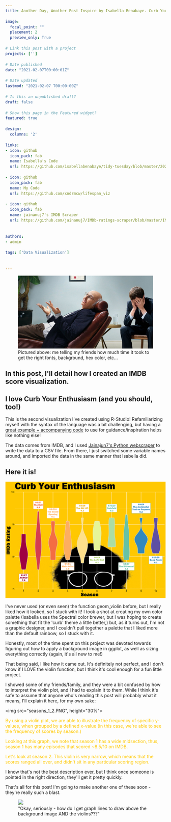 ```yaml
---
title: Another Day, Another Post Inspire by Isabella Benabaye. Curb Your Enthusiasm's IMDB ratings, visualized!

image:
  focal_point: ""
  placement: 2
  preview_only: True

# Link this post with a project
projects: ['']

# Date published
date: "2021-02-07T00:00:01Z"

# Date updated
lastmod: "2021-02-07 T00:00:00Z"

# Is this an unpublished draft?
draft: false

# Show this page in the Featured widget?
featured: true

design:
  columns: '2'

links:
- icon: github
  icon_pack: fab
  name: Isabella's Code
  url: https://github.com/isabellabenabaye/tidy-tuesday/blob/master/2020/12_theoffice/theoffice.R

- icon: github
  icon_pack: fab
  name: My Code
  url: https://github.com/xndrmcw/lifespan_viz

- icon: github
  icon_pack: fab
  name: jainanuj7's IMDB Scraper
  url: https://github.com/jainanuj7/IMDb-ratings-scraper/blob/master/IMDb.py


authors:
- admin

tags: ['Data Visualization']


---
```


<figure>
  <img src="curb_therapist.png">
  <figcaption>Pictured above: me telling my friends how much time it took to get the right fonts, background, hex color, etc...</figcaption>
</figure>

## In this post, I'll detail how I created an IMDB score visualization.
## I love Curb Your Enthusiasm (and you should, too!)

This is the second visualization I've created using R-Studio! Refamiliarizing myself with the syntax of the language was a bit challenging, but having a [great example + accompanying code](https://isabella-b.com/blog/tidy-tuesday-the-office/) to use for guidance/inspiration helps like nothing else!

The data comes from IMDB, and I used [Jainajun7's Python webscraper](https://github.com/jainanuj7/IMDb-ratings-scraper/blob/master/IMDb.py) to write the data to a CSV file. From there, I just switched some variable names around, and imported the data in the same manner that Isabella did.

## Here it is!

<img src="curb_graph.png">

I've never used (or even seen) the function geom_violin before, but I really liked how it looked, so I stuck with it! I took a shot at creating my own color palette (Isabella uses the Spectral color brewer, but I was hoping to create something that fit the 'curb' theme a little better,) but, as it turns out, I'm not a graphic designer, and I couldn't pull together a palette that I liked more than the default rainbow, so I stuck with it.

Honestly, most of the time spent on this project was devoted towards figuring out how to apply a background image in ggplot, as well as sizing everything correctly (again, it's all new to me!)

That being said, I like how it came out. It's definitely not perfect, and I don't know if I LOVE the violin function, but I think it's cool enough for a fun little project.

I showed some of my friends/family, and they were a bit confused by how to interpret the violin plot, and I had to explain it to them. While I think it's safe to assume that anyone who's reading this post will probably what it means, I'll explain it here, for my own sake:

<img src="seasons_1_2.PNG", height="30%">

<p style="color:#ffc801;">By using a violin plot, we are able to illustrate the frequency of specific y-values, when grouped by a defined x-value (in this case, we're able to see the frequency of scores by season.) </p>

<p style="color:#ffc801;">Looking at this graph, we note that season 1 has a wide midsection, thus, season 1 has many episodes that scored ~8.5/10 on IMDB.</p>

<p style="color:#ffc801;">Let's look at season 2. This violin is very narrow, which means that the scores ranged all over, and didn't sit in any particular scoring region.</p>

I know that's not the best description ever, but I think once someone is pointed in the right direction, they'll get it pretty quickly.

That's all for this post! I'm going to make another one of these soon - they're really such a blast.

<figure>
  <img src="curb_water.png">
  <figcaption>"Okay, seriously - how do I get graph lines to draw above the background image AND the violins???"</figcaption>
</figure>
